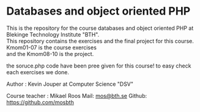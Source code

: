 Databases and object oriented PHP
====================================
This is the repository for the course databases and object oriented PHP at Blekinge Technology Institute "BTH".			 
This repository contains the exercises and the final project for this course. Kmom01-07 is the course exercises 			
and the Kmom08-10 is the project.

the soruce.php code have been pree given for this course! to easy check each exercises we done.

Author : Kevin Jouper at Computer Science "DSV"

Course teacher : Mikael Roos Mail: mos@bth.se Github: https://github.com/mosbth
